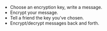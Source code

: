<ul>
<li>Choose an encryption key, write a message.</li>
<li>Encrypt your message.</li>
<li>Tell a friend the key you've chosen.</li>
<li>Encrypt/decrypt messages back and forth.</li>
</ul>
